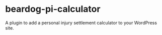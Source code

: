 # beardog-pi-calculator
A plugin to add a personal injury settlement calculator to your WordPress site.

